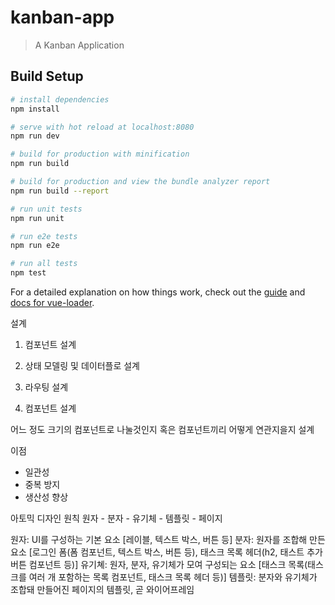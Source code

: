 # kanban-app

> A Kanban Application

## Build Setup

``` bash
# install dependencies
npm install

# serve with hot reload at localhost:8080
npm run dev

# build for production with minification
npm run build

# build for production and view the bundle analyzer report
npm run build --report

# run unit tests
npm run unit

# run e2e tests
npm run e2e

# run all tests
npm test
```

For a detailed explanation on how things work, check out the [guide](http://vuejs-templates.github.io/webpack/) and [docs for vue-loader](http://vuejs.github.io/vue-loader).


설계

1. 컴포넌트 설계
2. 상태 모델링 및 데이터플로 설계
3. 라우팅 설계

1. 컴포넌트 설계

어느 정도 크기의 컴포넌트로 나눌것인지 혹은 컴포넌트끼리 어떻게 연관지을지 설계

이점 
- 일관성
- 중복 방지
- 생산성 향상

아토믹 디자인 원칙 
원자 - 분자 - 유기체 - 템플릿 - 페이지 

원자: UI를 구성하는 기본 요소 [레이블, 텍스트 박스, 버튼 등]
분자: 원자를 조합해 만든 요소 [로그인 폼(폼 컴포넌트, 텍스트 박스, 버튼 등), 태스크 목록 헤더(h2, 태스트 추가 버튼 컴포넌트 등)]
유기쳬: 원자, 분자, 유기체가 모여 구성되는 요소 [태스크 목록(태스크를 여러 개 포함하는 목록 컴포넌트, 태스크 목록 헤더 등)]
템플릿: 분자와 유기체가 조합돼 만들어진 페이지의 템플릿, 곧 와이어프레임
